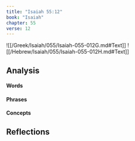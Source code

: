 ```yaml
---
title: "Isaiah 55:12"
book: "Isaiah"
chapter: 55
verse: 12
---
```

![[/Greek/Isaiah/055/Isaiah-055-012G.md#Text]]
![[/Hebrew/Isaiah/055/Isaiah-055-012H.md#Text]]

## Analysis

#### Words

#### Phrases

#### Concepts

## Reflections
